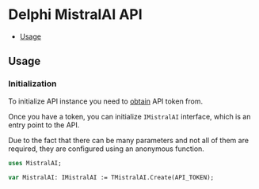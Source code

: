# Delphi MistralAI API

- [Usage](#usage)


## Usage

### Initialization

To initialize API instance you need to [obtain](https://auth.mistral.ai/) API token from.

Once you have a token, you can initialize `IMistralAI` interface, which is an entry point to the API.

Due to the fact that there can be many parameters and not all of them are required, they are configured using an anonymous function.

```Pascal
uses MistralAI;

var MistralAI: IMistralAI := TMistralAI.Create(API_TOKEN);
```
